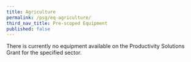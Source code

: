 ```yaml
---
title: Agriculture
permalink: /psg/eq-agriculture/
third_nav_title: Pre-scoped Equipment
published: false
---
```


There is currently no equipment available on the Productivity Solutions Grant for the specified sector. 